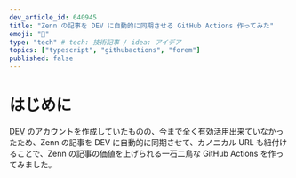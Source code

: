 ```yaml
---
dev_article_id: 640945
title: "Zenn の記事を DEV に自動的に同期させる GitHub Actions 作ってみた"
emoji: "📌"
type: "tech" # tech: 技術記事 / idea: アイデア
topics: ["typescript", "githubactions", "forem"]
published: false
---
```


# はじめに

[DEV](https://dev.to/) のアカウントを作成していたものの、今まで全く有効活用出来ていなかったため、Zenn の記事を DEV に自動的に同期させて、カノニカル URL も紐付けることで、Zenn の記事の価値を上げられる一石二鳥な GitHub Actions を作ってみました。
